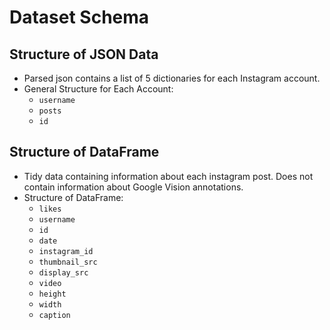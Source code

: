 # Dataset Schema

## Structure of JSON Data
- Parsed json contains a list of 5 dictionaries for each Instagram account.
- General Structure for Each Account:
    - `username`
    - `posts`
    - `id`

## Structure of DataFrame
- Tidy data containing information about each instagram post. Does not contain information about Google Vision annotations.
- Structure of DataFrame:
	- `likes`
	- `username`
	- `id`
	- `date`
	- `instagram_id`
	- `thumbnail_src`
	- `display_src`
	- `video`
	- `height`
	- `width`
	- `caption`